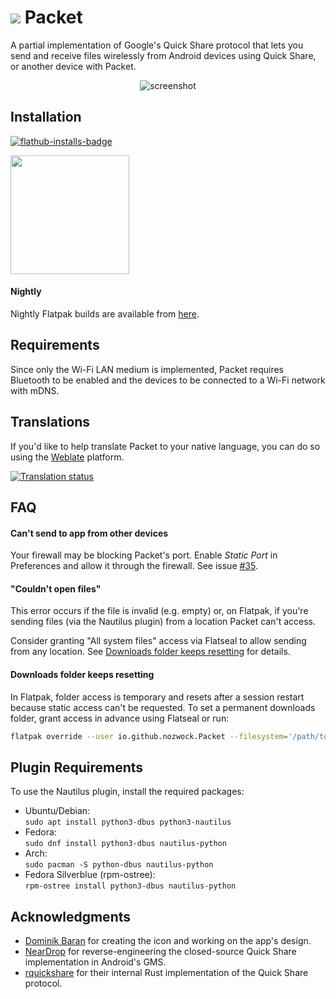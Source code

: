 # <img src="data/icons/io.github.nozwock.Packet.svg" /> Packet

A partial implementation of Google's Quick Share protocol that lets you send and receive files wirelessly from Android devices using Quick Share, or another device with Packet.

<div align="center">
    <img src="data/resources/screenshots/packet-receive.png" alt="screenshot" />
</div>

## Installation

[![flathub-installs-badge]][flathub]

<a href="https://flathub.org/apps/details/io.github.nozwock.Packet">
<img src="https://flathub.org/api/badge?svg&locale=en&dark" width="190px" />
</a>

#### Nightly
Nightly Flatpak builds are available from [here][nightly-build].

## Requirements
Since only the Wi-Fi LAN medium is implemented, Packet requires Bluetooth to be enabled and the devices to be connected to a Wi-Fi network with mDNS.

## Translations
If you'd like to help translate Packet to your native language, you can do so using the [Weblate][translation-platform] platform.

[![Translation status][translation-status-widget]][translation-platform]

## FAQ

#### Can't send to app from other devices

Your firewall may be blocking Packet's port. Enable *Static Port* in Preferences and allow it through the firewall. See issue [#35](https://github.com/nozwock/packet/issues/35).

#### "Couldn't open files"

This error occurs if the file is invalid (e.g. empty) or, on Flatpak, if you're sending files (via the Nautilus plugin) from a location Packet can't access.

Consider granting "All system files" access via Flatseal to allow sending from any location. See [Downloads folder keeps resetting](#downloads-folder-keeps-resetting) for details.

#### Downloads folder keeps resetting

In Flatpak, folder access is temporary and resets after a session restart because static access can't be requested. To set a permanent downloads folder, grant access in advance using Flatseal or run:

```sh
flatpak override --user io.github.nozwock.Packet --filesystem='/path/to/your/folder/here'
```

## Plugin Requirements

<!-- Don't change the heading since a link to it is being used in the app. -->

To use the Nautilus plugin, install the required packages:

- Ubuntu/Debian:\
`sudo apt install python3-dbus python3-nautilus`
- Fedora:\
`sudo dnf install python3-dbus nautilus-python`
- Arch:\
`sudo pacman -S python-dbus nautilus-python`
- Fedora Silverblue (rpm-ostree):\
`rpm-ostree install python3-dbus nautilus-python`

## Acknowledgments
- [Dominik Baran][dominik] for creating the icon and working on the app's design.
- [NearDrop][neardrop] for reverse-engineering the closed-source Quick Share implementation in Android's GMS.
- [rquickshare] for their internal Rust implementation of the Quick Share protocol.

[nightly-build]: https://nightly.link/nozwock/packet/workflows/ci/main?preview
[translation-platform]: https://hosted.weblate.org/engage/packet/
[translation-status-widget]: https://hosted.weblate.org/widget/packet/multi-auto.svg
[dominik]: https://gitlab.gnome.org/wallaby
[neardrop]: https://github.com/grishka/NearDrop/
[rquickshare]: https://github.com/Martichou/rquickshare/
[flathub]: https://flathub.org/apps/details/io.github.nozwock.Packet
[flathub-installs-badge]: https://img.shields.io/badge/dynamic/json?label=Installs&url=https%3A%2F%2Fflathub.org%2Fapi%2Fv2%2Fstats%2Fio.github.nozwock.Packet&query=%24.installs_total&logo=flathub&color=007ec6
